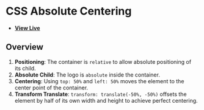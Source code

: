 # CSS Absolute Centering

- [**View Live**](https://tahmid-sarker.github.io/Modern-HTML-CSS-Notes/12-Transition-Animation-and-JavaScript/03-Absolute-Centering-Translate/)

## Overview

1. **Positioning**: The container is `relative` to allow absolute positioning of its child.
2. **Absolute Child**: The logo is `absolute` inside the container.
3. **Centering**: Using `top: 50%` and `left: 50%` moves the element to the center point of the container.
4. **Transform Translate**: `transform: translate(-50%, -50%)` offsets the element by half of its own width and height to achieve perfect centering.
